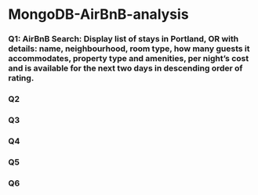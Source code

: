 # MongoDB-AirBnB-analysis


### Q1: AirBnB Search: Display list of stays in Portland, OR with details: name, neighbourhood, room type, how many guests it accommodates, property type and amenities, per night’s cost and is available for the next two days in descending order of rating. 

### Q2

### Q3

### Q4

### Q5

### Q6
